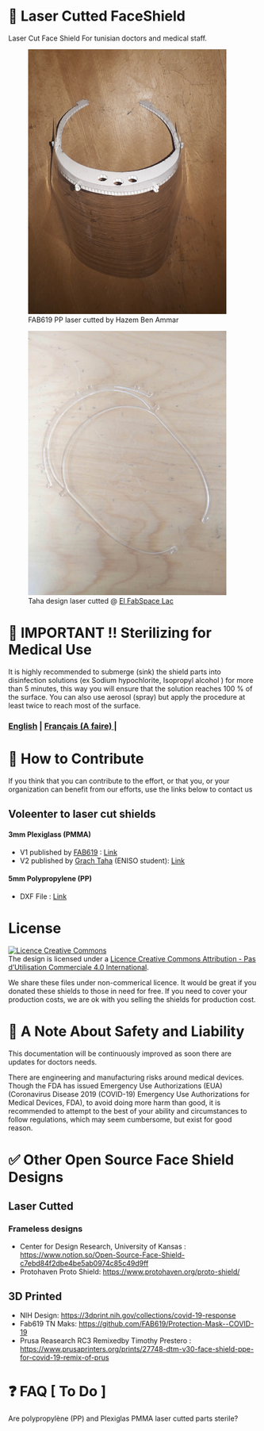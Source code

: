 # 🥽 Laser Cutted FaceShield 
Laser Cut Face Shield For tunisian doctors and medical staff. 

<p float="left">
<figure>
<img alt="Prototype picture" src="./images/PP-LaserCut-FaceShield-frame-3.jpg" width="400" > <figcaption>FAB619 PP laser cutted by Hazem Ben Ammar </figcaption>
</figure>
  
<figure>
<img alt="Prototype picture" src="./images/PMMA-LaserCut-FaceShield-frame.jpg" width="400" > <figcaption>Taha design laser cutted @ <a href="https://goo.gl/maps/heunsmjetvxHZNRN7">El FabSpace Lac</a> </figcaption>
</figure>
</p>

# 🚫 IMPORTANT !! Sterilizing for Medical Use
It is highly recommended to submerge (sink) the shield parts into disinfection solutions (ex Sodium hypochlorite, Isopropyl alcohol )
for more than 5 minutes, this way you will ensure that the solution reaches 100 % of the surface. You can also use aerosol (spray) but apply the procedure at least twice to reach most of the surface.


### [English](./README.md) |  [Français (A faire) ](./README_FR.md) | 

# 💪 How to Contribute
If you think that you can contribute to the effort, or that you, or your organization can benefit from our efforts, use the links below to contact us

## Voleenter to laser cut shields
#### 3mm Plexiglass (PMMA) 
* V1 published by [FAB619](https://github.com/FAB619) : [Link](https://github.com/FAB619/Protection-Mask-Laser-Cut-/tree/master/PMMA-V1)
* V2 published by [Grach Taha](http://grabcad.com/library/visiere-decoupe-laser-1) (ENISO student): [Link](https://github.com/FAB619/Protection-Mask-Laser-Cut-/tree/master/PMMA-V2)
#### 5mm Polypropylene (PP)
* DXF File : [Link](https://github.com/FAB619/Protection-Mask-Laser-Cut-/tree/master/PP-V1)

# License 
<a rel="license" href="http://creativecommons.org/licenses/by-nc/4.0/"><img alt="Licence Creative Commons" style="border-width:0" src="https://i.creativecommons.org/l/by-nc/4.0/88x31.png" /></a><br />The design is licensed under a <a rel="license" href="http://creativecommons.org/licenses/by-nc/4.0/">Licence Creative Commons Attribution - Pas d’Utilisation Commerciale 4.0 International</a>.

We share these files under non-commerical licence. It would be great if you donated these shields to those in need for free. If you need to cover your production costs, we are ok with you selling the shields for production cost.

# 🚧 A Note About Safety and Liability
This documentation will be continuously improved as soon there are updates for doctors needs.

There are engineering and manufacturing risks around medical devices. Though the FDA has issued Emergency Use Authorizations (EUA) (Coronavirus Disease 2019 (COVID-19) Emergency Use Authorizations for Medical Devices, FDA), to avoid doing more harm than good, it is recommended to attempt to the best of your ability and circumstances to follow regulations, which may seem cumbersome, but exist for good reason.

# ✅ Other Open Source Face Shield Designs
## Laser Cutted 
### Frameless designs
- Center for Design Research, University of Kansas : https://www.notion.so/Open-Source-Face-Shield-c7ebd84f2dbe4be5ab0974c85c49d9ff
- Protohaven Proto Shield: https://www.protohaven.org/proto-shield/
## 3D Printed
- NIH Design: https://3dprint.nih.gov/collections/covid-19-response
- Fab619 TN Maks: https://github.com/FAB619/Protection-Mask--COVID-19
- Prusa Reasearch RC3 Remixedby Timothy Prestero : https://www.prusaprinters.org/prints/27748-dtm-v30-face-shield-ppe-for-covid-19-remix-of-prus

# ❓ FAQ [ To Do ]
Are polypropylène (PP) and Plexiglas PMMA laser cutted parts sterile? 
